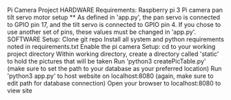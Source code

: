 Pi Camera Project
HARDWARE Requirements:
Raspberry pi 3
Pi camera
pan tilt servo motor setup
** As defined in 'app.py', the pan servo is connected to GPIO pin 17, and the tilt servo is connected to GPIO pin 4. If you chose to use another set of pins, these values must be changed in 'app.py'.
SOFTWARE Setup:
Clone git repo
Install all system and python requirements noted in requirements.txt
Enable the pi camera
Setup: 
cd to your working project directory
Within working directory, create a directory called 'static' to hold the pictures that will be taken
Run 'python3 createPicTable.py' (make sure to set the path to your database as your preferred location)
Run 'python3 app.py' to host website on localhost:8080 (again, make sure to edit path for database connection)
Open your browser to localhost:8080 to view site

